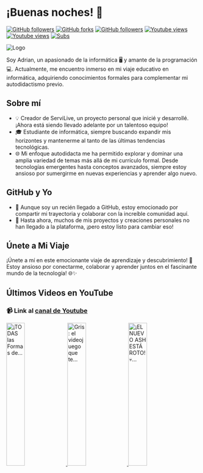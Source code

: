 # ¡Buenas noches! 🌙
[![GitHub followers](https://img.shields.io/github/followers/gladoncio.svg?style=social&label=Follow)](https://github.com/gladoncio)
[![GitHub forks](https://img.shields.io/github/stars/gladoncio?style=social)](https://github.com/gladoncio)
[![GitHub followers](https://img.shields.io/github/followers/gladoncio?style=social)](https://github.com/gladoncio)
[![Youtube views](https://img.shields.io/youtube/channel/views/UCenmk0ASesMbzWXMl610aDw?style=social)](https://github.com/gladoncio)
[![Youtube views](https://img.shields.io/youtube/channel/views/UCenmk0ASesMbzWXMl610aDw?style=social)](https://github.com/gladoncio)
[![Subs](https://img.shields.io/youtube/channel/subscribers/UCenmk0ASesMbzWXMl610aDw?style=social)](https://github.com/gladoncio)

![Logo](images/logo2.gif)

Soy Adrian, un apasionado de la informática 🖥️ y amante de la programación 💻. Actualmente, me encuentro inmerso en mi viaje educativo en informática, adquiriendo conocimientos formales para complementar mi autodidactismo previo.

## Sobre mí
- 💡 Creador de ServiLive, un proyecto personal que inicié y desarrollé. ¡Ahora está siendo llevado adelante por un talentoso equipo!
- 🎓 Estudiante de informática, siempre buscando expandir mis horizontes y mantenerme al tanto de las últimas tendencias tecnológicas.
- 🌐 Mi enfoque autodidacta me ha permitido explorar y dominar una amplia variedad de temas más allá de mi currículo formal. Desde tecnologías emergentes hasta conceptos avanzados, siempre estoy ansioso por sumergirme en nuevas experiencias y aprender algo nuevo.

## GitHub y Yo
- 🚀 Aunque soy un recién llegado a GitHub, estoy emocionado por compartir mi trayectoria y colaborar con la increíble comunidad aquí.
- 🌟 Hasta ahora, muchos de mis proyectos y creaciones personales no han llegado a la plataforma, ¡pero estoy listo para cambiar eso!

## Únete a Mi Viaje
¡Únete a mí en este emocionante viaje de aprendizaje y descubrimiento! 🚀 Estoy ansioso por conectarme, colaborar y aprender juntos en el fascinante mundo de la tecnología! 🌐✨

## Últimos Videos en YouTube

### 📹 Link al [canal de Youtube](https://www.youtube.com/channel/UCenmk0ASesMbzWXMl610aDw?sub_confirmation=1)
  <a href="https://www.youtube.com/watch?v=CjWXO5BScmo" target="_blank">
<img src="https://i.ytimg.com/vi/CjWXO5BScmo/mqdefault.jpg" alt="¡TODAS las Formas de..." width="31%">
</a>
  <a href="https://www.youtube.com/watch?v=_FoQu9goCLQ" target="_blank">
<img src="https://i.ytimg.com/vi/_FoQu9goCLQ/mqdefault.jpg" alt="Gris: el videojuego que te..." width="31%">
</a>
  <a href="https://www.youtube.com/watch?v=76YJnp4Q_Eg" target="_blank">
<img src="https://i.ytimg.com/vi/76YJnp4Q_Eg/mqdefault.jpg" alt="¡EL NUEVO ASH ESTÁ ROTO! 💀..." width="31%">
</a>
